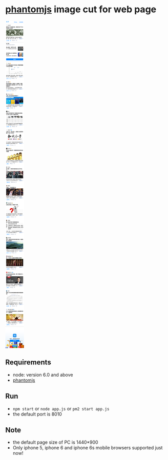 # [phantomjs](http://phantomjs.org/) image cut for web page

![img](./public/img/zhihu-wap.png)

## Requirements

- node: version 6.0 and above
- [phantomjs](http://phantomjs.org/)

## Run

- `npm start` or `node app.js` or `pm2 start app.js`
- the default port is 8010

## Note

- the default page size of PC is 1440*900
- Only iphone 5, iphone 6 and iphone 6s mobile browsers supported just now!
